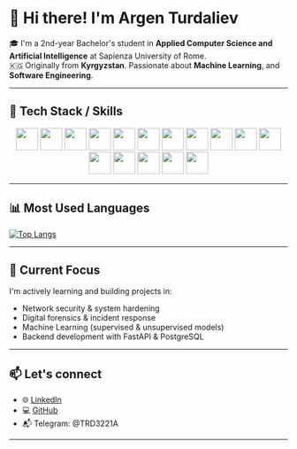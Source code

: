 # 👋 Hi there! I'm Argen Turdaliev

🎓 I'm a 2nd-year Bachelor's student in **Applied Computer Science and Artificial Intelligence** at Sapienza University of Rome.  
🇰🇬 Originally from **Kyrgyzstan**. Passionate about  **Machine Learning**, and **Software Engineering**.

---

## 🔧 Tech Stack / Skills

<div align="center">

<!-- Programming -->
<img src="https://cdn.jsdelivr.net/gh/devicons/devicon/icons/git/git-original.svg" width="40"/>
<img src="https://cdn.jsdelivr.net/gh/devicons/devicon/icons/java/java-original.svg" width="40"/>
<img src="https://cdn.jsdelivr.net/gh/devicons/devicon/icons/python/python-original.svg" width="40"/>
<img src="https://cdn.jsdelivr.net/gh/devicons/devicon/icons/r/r-original.svg" width="40"/>
<img src="https://cdn.jsdelivr.net/gh/devicons/devicon/icons/assembly/assembly-original.svg" width="40"/>

<!-- Databases -->
<img src="https://cdn.jsdelivr.net/gh/devicons/devicon/icons/postgresql/postgresql-original.svg" width="40"/>
<img src="https://cdn.jsdelivr.net/gh/devicons/devicon/icons/mongodb/mongodb-original.svg" width="40"/>

<!-- Tools -->
<img src="https://cdn.jsdelivr.net/gh/devicons/devicon/icons/linux/linux-original.svg" width="40"/>
<img src="https://cdn.jsdelivr.net/gh/devicons/devicon/icons/docker/docker-original.svg" width="40"/>

<!-- Frameworks / ML / DS -->
<img src="https://cdn.jsdelivr.net/gh/devicons/devicon/icons/django/django-plain.svg" width="40"/>
<img src="https://cdn.jsdelivr.net/gh/devicons/devicon/icons/pytorch/pytorch-original.svg" width="40"/>
<img src="https://cdn.jsdelivr.net/gh/devicons/devicon/icons/tensorflow/tensorflow-original.svg" width="40"/>
<img src="https://cdn.jsdelivr.net/gh/devicons/devicon/icons/numpy/numpy-original.svg" width="40"/>
<img src="https://cdn.jsdelivr.net/gh/devicons/devicon/icons/pandas/pandas-original.svg" width="40"/>
<img src="https://cdn.jsdelivr.net/gh/devicons/devicon/icons/scikit-learn/scikit-learn-original.svg" width="40"/>
<img src="https://cdn.jsdelivr.net/gh/devicons/devicon/icons/matplotlib/matplotlib-original.svg" width="40"/>

</div>

---

## 📊 Most Used Languages
[![Top Langs](https://github-readme-stats.vercel.app/api/top-langs/?username=turdalievargen32&layout=compact&theme=tokyonight)](https://github.com/anuraghazra/github-readme-stats)

---

## 🔐 Current Focus
I'm actively learning and building projects in:
- Network security & system hardening  
- Digital forensics & incident response  
- Machine Learning (supervised & unsupervised models)  
- Backend development with FastAPI & PostgreSQL  

---

## 📫 Let's connect

- 🌐 [LinkedIn](https://www.linkedin.com/in/argen-turdaliev-86a100243/)
- 💻 [GitHub](https://github.com/turdalievargen32)
- 📬 Telegram: @TRD3221A

---
